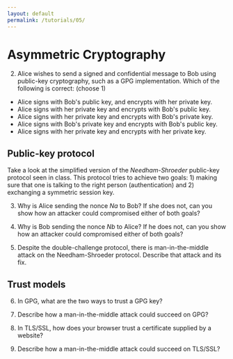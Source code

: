 ```yaml
---
layout: default
permalink: /tutorials/05/
---
```


# Asymmetric Cryptography

2. Alice wishes to send a signed and confidential message to Bob using public-key cryptography, such as a GPG implementation. Which of the following is correct: (choose 1)

- Alice signs with Bob's public key, and encrypts with her private key.
- Alice signs with her private key and encrypts with Bob's public key.
- Alice signs with her private key and encrypts with Bob's private key.
- Alice signs with Bob's private key and encrypts with Bob's public key.
- Alice signs with her private key and encrypts with her private key.

## Public-key protocol

Take a look at the simplified version of the *Needham-Shroeder* public-key protocol seen in class. This protocol tries to achieve two goals: 1) making sure that one is talking to the right person (authentication) and 2) exchanging a symmetric session key. 

3. Why is Alice sending the nonce *Na* to Bob? If she does not, can you show how an attacker could compromised either of both goals? 

4. Why is Bob sending the nonce *Nb* to Alice? If he does not, can you show how an attacker could compromised either of both goals? 

5. Despite the double-challenge protocol, there is man-in-the-middle attack on the Needham-Shroeder protocol. Describe that attack and its fix. 

## Trust models

6. In GPG, what are the two ways to trust a GPG key? 

7. Describe how a man-in-the-middle attack could succeed on GPG?

8. In TLS/SSL, how does your browser trust a certificate supplied by a website? 

9. Describe how a man-in-the-middle attack could succeed on TLS/SSL?
